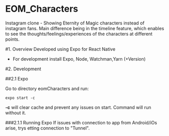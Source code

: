 # EOM_Characters

Instagram clone - Showing Eternity of Magic characters instead of instagram fans. Main difference being in the timeline feature, which enables to see the thoughts/feelings/experiences of the characters at different points.

#1. Overview
Developed using Expo for React Native

- For development install Expo, Node, Watchman,Yarn (+Version)

#2. Development

##2.1 Expo

Go to directory eomCharacters and run:

```
expo start -c
```

**-c** will clear cache and prevent any issues on start. Command will run without it.

###2.1.1 Running Expo
If issues with connection to app from Android/iOs arise, trys etting connection to "Tunnel".
